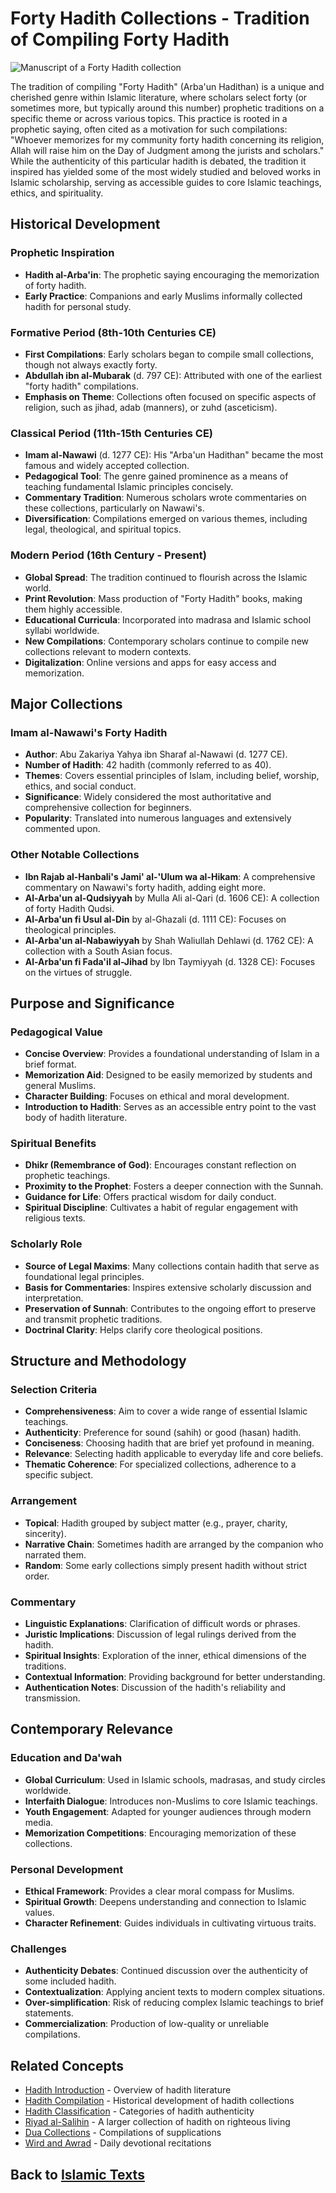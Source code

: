 # Forty Hadith Collections - Tradition of Compiling Forty Hadith

![Manuscript of a Forty Hadith collection](forty_hadith_image.jpg)

The tradition of compiling "Forty Hadith" (Arba'un Hadithan) is a unique and cherished genre within Islamic literature, where scholars select forty (or sometimes more, but typically around this number) prophetic traditions on a specific theme or across various topics. This practice is rooted in a prophetic saying, often cited as a motivation for such compilations: "Whoever memorizes for my community forty hadith concerning its religion, Allah will raise him on the Day of Judgment among the jurists and scholars." While the authenticity of this particular hadith is debated, the tradition it inspired has yielded some of the most widely studied and beloved works in Islamic scholarship, serving as accessible guides to core Islamic teachings, ethics, and spirituality.

## Historical Development

### Prophetic Inspiration
- **Hadith al-Arba'in**: The prophetic saying encouraging the memorization of forty hadith.
- **Early Practice**: Companions and early Muslims informally collected hadith for personal study.

### Formative Period (8th-10th Centuries CE)
- **First Compilations**: Early scholars began to compile small collections, though not always exactly forty.
- **Abdullah ibn al-Mubarak** (d. 797 CE): Attributed with one of the earliest "forty hadith" compilations.
- **Emphasis on Theme**: Collections often focused on specific aspects of religion, such as jihad, adab (manners), or zuhd (asceticism).

### Classical Period (11th-15th Centuries CE)
- **Imam al-Nawawi** (d. 1277 CE): His "Arba'un Hadithan" became the most famous and widely accepted collection.
- **Pedagogical Tool**: The genre gained prominence as a means of teaching fundamental Islamic principles concisely.
- **Commentary Tradition**: Numerous scholars wrote commentaries on these collections, particularly on Nawawi's.
- **Diversification**: Compilations emerged on various themes, including legal, theological, and spiritual topics.

### Modern Period (16th Century - Present)
- **Global Spread**: The tradition continued to flourish across the Islamic world.
- **Print Revolution**: Mass production of "Forty Hadith" books, making them highly accessible.
- **Educational Curricula**: Incorporated into madrasa and Islamic school syllabi worldwide.
- **New Compilations**: Contemporary scholars continue to compile new collections relevant to modern contexts.
- **Digitalization**: Online versions and apps for easy access and memorization.

## Major Collections

### Imam al-Nawawi's Forty Hadith
- **Author**: Abu Zakariya Yahya ibn Sharaf al-Nawawi (d. 1277 CE).
- **Number of Hadith**: 42 hadith (commonly referred to as 40).
- **Themes**: Covers essential principles of Islam, including belief, worship, ethics, and social conduct.
- **Significance**: Widely considered the most authoritative and comprehensive collection for beginners.
- **Popularity**: Translated into numerous languages and extensively commented upon.

### Other Notable Collections
- **Ibn Rajab al-Hanbali's Jami' al-'Ulum wa al-Hikam**: A comprehensive commentary on Nawawi's forty hadith, adding eight more.
- **Al-Arba'un al-Qudsiyyah** by Mulla Ali al-Qari (d. 1606 CE): A collection of forty Hadith Qudsi.
- **Al-Arba'un fi Usul al-Din** by al-Ghazali (d. 1111 CE): Focuses on theological principles.
- **Al-Arba'un al-Nabawiyyah** by Shah Waliullah Dehlawi (d. 1762 CE): A collection with a South Asian focus.
- **Al-Arba'un fi Fada'il al-Jihad** by Ibn Taymiyyah (d. 1328 CE): Focuses on the virtues of struggle.

## Purpose and Significance

### Pedagogical Value
- **Concise Overview**: Provides a foundational understanding of Islam in a brief format.
- **Memorization Aid**: Designed to be easily memorized by students and general Muslims.
- **Character Building**: Focuses on ethical and moral development.
- **Introduction to Hadith**: Serves as an accessible entry point to the vast body of hadith literature.

### Spiritual Benefits
- **Dhikr (Remembrance of God)**: Encourages constant reflection on prophetic teachings.
- **Proximity to the Prophet**: Fosters a deeper connection with the Sunnah.
- **Guidance for Life**: Offers practical wisdom for daily conduct.
- **Spiritual Discipline**: Cultivates a habit of regular engagement with religious texts.

### Scholarly Role
- **Source of Legal Maxims**: Many collections contain hadith that serve as foundational legal principles.
- **Basis for Commentaries**: Inspires extensive scholarly discussion and interpretation.
- **Preservation of Sunnah**: Contributes to the ongoing effort to preserve and transmit prophetic traditions.
- **Doctrinal Clarity**: Helps clarify core theological positions.

## Structure and Methodology

### Selection Criteria
- **Comprehensiveness**: Aim to cover a wide range of essential Islamic teachings.
- **Authenticity**: Preference for sound (sahih) or good (hasan) hadith.
- **Conciseness**: Choosing hadith that are brief yet profound in meaning.
- **Relevance**: Selecting hadith applicable to everyday life and core beliefs.
- **Thematic Coherence**: For specialized collections, adherence to a specific subject.

### Arrangement
- **Topical**: Hadith grouped by subject matter (e.g., prayer, charity, sincerity).
- **Narrative Chain**: Sometimes hadith are arranged by the companion who narrated them.
- **Random**: Some early collections simply present hadith without strict order.

### Commentary
- **Linguistic Explanations**: Clarification of difficult words or phrases.
- **Juristic Implications**: Discussion of legal rulings derived from the hadith.
- **Spiritual Insights**: Exploration of the inner, ethical dimensions of the traditions.
- **Contextual Information**: Providing background for better understanding.
- **Authentication Notes**: Discussion of the hadith's reliability and transmission.

## Contemporary Relevance

### Education and Da'wah
- **Global Curriculum**: Used in Islamic schools, madrasas, and study circles worldwide.
- **Interfaith Dialogue**: Introduces non-Muslims to core Islamic teachings.
- **Youth Engagement**: Adapted for younger audiences through modern media.
- **Memorization Competitions**: Encouraging memorization of these collections.

### Personal Development
- **Ethical Framework**: Provides a clear moral compass for Muslims.
- **Spiritual Growth**: Deepens understanding and connection to Islamic values.
- **Character Refinement**: Guides individuals in cultivating virtuous traits.

### Challenges
- **Authenticity Debates**: Continued discussion over the authenticity of some included hadith.
- **Contextualization**: Applying ancient texts to modern complex situations.
- **Over-simplification**: Risk of reducing complex Islamic teachings to brief statements.
- **Commercialization**: Production of low-quality or unreliable compilations.

## Related Concepts

- [Hadith Introduction](./hadith_introduction.md) - Overview of hadith literature
- [Hadith Compilation](./hadith_compilation.md) - Historical development of hadith collections
- [Hadith Classification](./hadith_classification.md) - Categories of hadith authenticity
- [Riyad al-Salihin](./riyad_al_salihin.md) - A larger collection of hadith on righteous living
- [Dua Collections](./dua_collections.md) - Compilations of supplications
- [Wird and Awrad](./wird_awrad.md) - Daily devotional recitations

## Back to [Islamic Texts](./README.md)